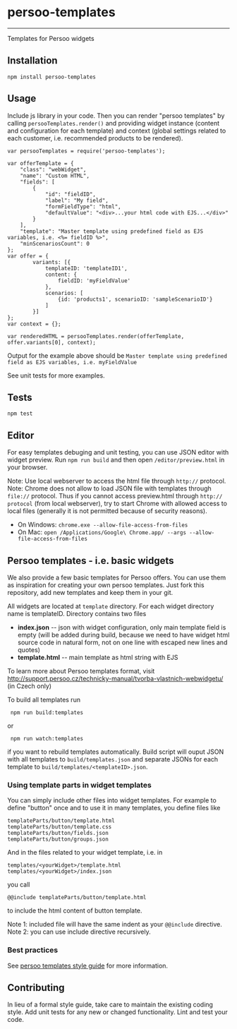 # persoo-templates
---
Templates for Persoo widgets


## Installation

  `npm install persoo-templates`

## Usage

Include js library in your code. Then you can render "persoo templates" by calling `persooTemplates.render()` and providing widget instance (content and configuration for each template) and context (global settings related to each customer, i.e. recommended products to be rendered).

    var persooTemplates = require('persoo-templates');

    var offerTemplate = {
        "class": "webWidget",
        "name": "Custom HTML",
        "fields": [
            {
                "id": "fieldID",
                "label": "My field",
                "formFieldType": "html",
                "defaultValue": "<div>...your html code with EJS...</div>"
            }
        ],
        "template": "Master template using predefined field as EJS variables, i.e. <%= fieldID %>",
        "minScenariosCount": 0
    };
    var offer = {
            variants: [{
                templateID: 'templateID1',
                content: {
                    fieldID: 'myFieldValue'
                },
                scenarios: [
                    {id: 'products1', scenarioID: 'sampleScenarioID'}
                ]
            }]
    };
    var context = {};

    var renderedHTML = persooTemplates.render(offerTemplate, offer.variants[0], context);

Output for the example above should be `Master template using predefined field as EJS variables, i.e. myFieldValue`

See unit tests for more examples.


## Tests

  `npm test`

## Editor

For easy templates debuging and unit testing, you can use JSON editor with widget preview.
Run `npm run build` and then open `/editor/preview.html` in your browser.

Note: Use local webserver to access the html file through `http://` protocol.
Note: Chrome does not allow to load JSON file with templates through `file://` protocol. Thus if you cannot access preview.html through `http:// protocol` (from local webserver), try to start Chrome with allowed access to local files (generally it is not permitted because of security reasons).

   * On Windows: `chrome.exe --allow-file-access-from-files`
   * On Mac: `open /Applications/Google\ Chrome.app/ --args --allow-file-access-from-files`

## Persoo templates - i.e. basic widgets
We also provide a few basic templates for Persoo offers. You can use them as inspiration for creating your own persoo templates. Just fork this repository, add new templates and keep them in your git.

All widgets are located at `template` directory. For each widget directory name is templateID.
Directory contains two files

   * **index.json** -- json with widget configuration, only main template field is empty (will be added during build, because we need to have widget html source code in natural form, not on one line with escaped new lines and quotes)
   * **template.html** -- main template as html string with EJS

To learn more about Persoo templates format, visit http://support.persoo.cz/technicky-manual/tvorba-vlastnich-webwidgetu/ (in Czech only)

To build all templates run

     npm run build:templates

   or

     npm run watch:templates

if you want to rebuild templates automatically. Build script will ouput JSON with all templates to `build/templates.json` and separate JSONs for each template to `build/templates/<templateID>.json`.

### Using template parts in widget templates

You can simply include other files into widget templates. For example to define "button" once and to use it in many templates, you define files like

    templateParts/button/template.html
    templateParts/button/template.css
    templateParts/button/fields.json
    templateParts/button/groups.json

And in the files related to your widget template, i.e. in

    templates/<yourWidget>/template.html
    templates/<yourWidget>/index.json

you call

    @@include templateParts/button/template.html

to include the html content of button template.

Note 1: included file will have the same indent as your `@@include` directive.
Note 2: you can use include directive recursively.

### Best practices

See [persoo templates style guide] for more information.

## Contributing

In lieu of a formal style guide, take care to maintain the existing coding style. Add unit tests for any new or changed functionality. Lint and test your code.

[persoo templates style guide]: <./STYLE_GUIDE.md>
